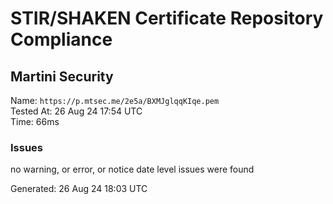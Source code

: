 # STIR/SHAKEN Certificate Repository Compliance

## Martini Security

Name: `https://p.mtsec.me/2e5a/BXMJglqqKIqe.pem`\
Tested At: 26 Aug 24 17:54 UTC\
Time: 66ms

### Issues

no warning, or error, or notice date level issues were found

Generated: 26 Aug 24 18:03 UTC